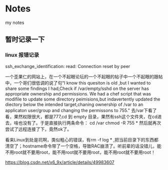 # Notes
my notes


## 暂时记录一下

### linux 报错记录

ssh_exchange_identification: read: Connection reset by peer 

一个歪果仁的网站上，在一个不起眼论坛的一个不起眼的帖子中一个不起眼的跟帖中，一个哥们很低调的说了句“I know this quesiton is old ,but I wanted to share some findings I had,Check if /var/empty/sshd on the server has appropriate ownership and permissions. We had a chef script that was modifile to update some directory peimisions,but indavertently updated the diectory below the intended target,chaning ownership of /var to an applicaton user/group and changing the permissons to 755."
去/var下看了看，果然权限很大，都是777,cd 到 empty 目录，果然有ssh这个文件夹，在cd进去，啥也没有了。于是直接执行两条命令： 
cd /var 
chmod -R 755 * 
然后就再次尝试了远程连接了下，竟然ok了。

看来Linux到处是坑啊，类似粗心的错误，有rm -f log * ,把当前目录下的东西都清空了；hostname命令带了一个空格，导致RAC崩溃了。听前辈的话没错儿，能不用root就不要用root，能不用root就不要用root，能不用root就不要用root！

https://blog.csdn.net/x6_9x/article/details/49983607
